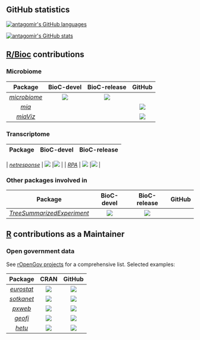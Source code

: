
## GitHub statistics

[![antagomir's GitHub languages](https://github-readme-stats.vercel.app/api/top-langs?username=antagomir&layout=compact)](https://github.com/anuraghazra/github-readme-stats)

[![antagomir's GitHub stats](https://github-readme-stats.vercel.app/api?username=antagomir)](https://github.com/anuraghazra/github-readme-stats)



## [R/Bioc](https://bioconductor.org) contributions


### Microbiome

| Package | BioC-devel | BioC-release | GitHub |
|:----------------:|:----------------:|:----------------:|:----------------:|
| [_microbiome_](https://github.com/antagomir/microbiome) | [![](http://bioconductor.org/shields/build/devel/bioc/microbiome.svg)](http://bioconductor.org/checkResults/devel/bioc-LATEST/microbiome) |[![](http://bioconductor.org/shields/build/release/bioc/microbiome.svg)](http://bioconductor.org/checkResults/release/bioc-LATEST/microbiome) |
| [_mia_](https://github.com/FelixErnst/mia) |   |   |[![](https://github.com/FelixErnst/mia/workflows/R-CMD-check-bioc-devel/badge.svg)](https://github.com/FelixErnst/mia/actions?query=workflow:R-CMD-check-bioc-devel) |
| [_miaViz_](https://github.com/microbiome/miaViz) |   |   |[![](https://github.com/microbiome/miaViz/workflows/R-CMD-check-bioc-devel/badge.svg)](https://github.com/microbiome/miaViz/actions?query=workflow:R-CMD-check-bioc-devel) |


### Transcriptome

| Package | BioC-devel | BioC-release |
|:----------------:|:----------------:|:----------------:|

| [_netresponse_](https://github.com/antagomir/netresponse) | [![](http://bioconductor.org/shields/build/devel/bioc/netresponse.svg)](http://bioconductor.org/checkResults/devel/bioc-LATEST/netresponse) |[![](http://bioconductor.org/shields/build/release/bioc/netresponse.svg)](http://bioconductor.org/checkResults/release/bioc-LATEST/netresponse) |
| [_RPA_](https://github.com/antagomir/RPA) | [![](http://bioconductor.org/shields/build/devel/bioc/RPA.svg)](http://bioconductor.org/checkResults/devel/bioc-LATEST/RPA) |[![](http://bioconductor.org/shields/build/release/bioc/RPA.svg)](http://bioconductor.org/checkResults/release/bioc-LATEST/RPA) |



### Other packages involved in

| Package | BioC-devel | BioC-release | GitHub |
|:----------------:|:----------------:|:----------------:|:----------------:|
| [_TreeSummarizedExperiment_](https://github.com/fionarhuang/TreeSummarizedExperiment) | [![](http://bioconductor.org/shields/build/devel/bioc/TreeSummarizedExperiment.svg)](http://bioconductor.org/checkResults/devel/bioc-LATEST/TreeSummarizedExperiment) |[![](http://bioconductor.org/shields/build/release/bioc/TreeSummarizedExperiment.svg)](http://bioconductor.org/checkResults/release/bioc-LATEST/TreeSummarizedExperiment) |   |


## [R](https://cran.r-project.org) contributions as a Maintainer

### Open government data

See [rOpenGov projects](https://ropengov.org/projects/) for a
comprehensive list. Selected examples:

| Package | CRAN | GitHub |
|:----------------:|:----------------:|:----------------:|
| [_eurostat_](https://github.com/rOpenGov/eurostat) | [![](https://www.r-pkg.org/badges/version/eurostat)](https://cran.r-project.org/package=eurostat) |[![](https://github.com/rOpenGov/eurostat/workflows/R-CMD-check/badge.svg)](https://github.com/rOpenGov/eurostat/actions?query=workflow:R-CMD-check) |
| [_sotkanet_](https://github.com/rOpenGov/sotkanet) | [![](https://www.r-pkg.org/badges/version/sotkanet)](https://cran.r-project.org/package=sotkanet) |[![](https://github.com/rOpenGov/sotkanet/workflows/R-CMD-check/badge.svg)](https://github.com/rOpenGov/sotkanet/actions?query=workflow:R-CMD-check) |
| [_pxweb_](https://github.com/rOpenGov/pxweb) | [![](https://www.r-pkg.org/badges/version/pxweb)](https://cran.r-project.org/package=pxweb) |[![](https://github.com/rOpenGov/pxweb/workflows/R-CMD-check/badge.svg)](https://github.com/rOpenGov/pxweb/actions?query=workflow:R-CMD-check) |
| [_geofi_](https://github.com/rOpenGov/geofi) | [![](https://www.r-pkg.org/badges/version/geofi)](https://cran.r-project.org/package=geofi) |[![](https://github.com/rOpenGov/geofi/workflows/R-CMD-check/badge.svg)](https://github.com/rOpenGov/geofi/actions?query=workflow:R-CMD-check) |
| [_hetu_](https://github.com/rOpenGov/hetu) | [![](https://www.r-pkg.org/badges/version/hetu)](https://cran.r-project.org/package=hetu) |[![](https://github.com/rOpenGov/hetu/workflows/R-CMD-check/badge.svg)](https://github.com/rOpenGov/hetu/actions?query=workflow:R-CMD-check) |





